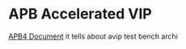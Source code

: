 # APB Accelerated VIP
[APB4 Document](https://developer.arm.com/documentation/ihi0024/c/)
it tells about avip test bench archi
